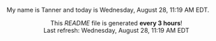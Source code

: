 My name is Tanner and today is Wednesday, August 28, 11:19 AM EDT.

<p align="center">This <i>README</i> file is generated <b>every 3 hours</b>!</br>Last refresh: Wednesday, August 28, 11:19 AM EDT<br /></p>
